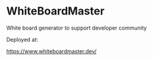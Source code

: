 # WhiteBoardMaster
White board generator to support developer community


Deployed at:

https://www.whiteboardmaster.dev/
